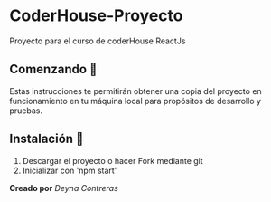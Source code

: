 # CoderHouse-Proyecto
Proyecto para el curso de coderHouse ReactJs

## Comenzando 🚀
Estas instrucciones te permitirán obtener una copia del proyecto en funcionamiento en tu máquina local para propósitos de desarrollo y pruebas.

## Instalación 🔧
1. Descargar el proyecto o hacer Fork mediante git
2. Inicializar con 'npm start'

**Creado por** *Deyna Contreras* 